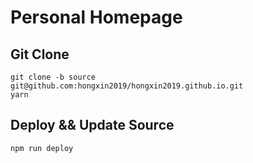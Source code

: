 # Personal Homepage

## Git Clone

```
git clone -b source git@github.com:hongxin2019/hongxin2019.github.io.git
yarn
```

## Deploy && Update Source

```
npm run deploy
```
